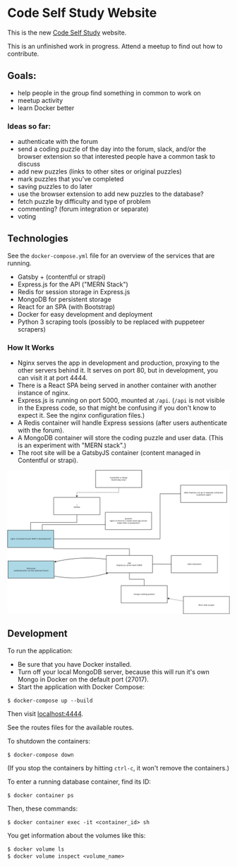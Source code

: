 # Code Self Study Website

This is the new [Code Self Study](https://codeselfstudy.com/) website.

This is an unfinished work in progress. Attend a meetup to find out how to contribute.

## Goals:

- help people in the group find something in common to work on
- meetup activity
- learn Docker better

### Ideas so far:

- authenticate with the forum
- send a coding puzzle of the day into the forum, slack, and/or the browser extension so that interested people have a common task to discuss
- add new puzzles (links to other sites or original puzzles)
- mark puzzles that you've completed
- saving puzzles to do later
- use the browser extension to add new puzzles to the database?
- fetch puzzle by difficulty and type of problem
- commenting? (forum integration or separate)
- voting

## Technologies

See the `docker-compose.yml` file for an overview of the services that are running.

- Gatsby + (contentful or strapi)
- Express.js for the API ("MERN Stack")
- Redis for session storage in Express.js
- MongoDB for persistent storage
- React for an SPA (with Bootstrap)
- Docker for easy development and deployment
- Python 3 scraping tools (possibly to be replaced with puppeteer scrapers)

### How It Works

- Nginx serves the app in development and production, proxying to the other servers behind it. It serves on port 80, but in development, you can visit it at port 4444.
- There is a React SPA being served in another container with another instance of nginx.
- Express.js is running on port 5000, mounted at `/api`. (`/api` is not visible in the Express code, so that might be confusing if you don't know to expect it. See the nginx configuration files.)
- A Redis container will handle Express sessions (after users authenticate with the forum).
- A MongoDB container will store the coding puzzle and user data. (This is an experiment with "MERN stack".)
- The root site will be a GatsbyJS container (content managed in Contentful or strapi).

![General overview](./misc/servers.png)

## Development

To run the application:

- Be sure that you have Docker installed.
- Turn off your local MongoDB server, because this will run it's own Mongo in Docker on the default port (27017).
- Start the application with Docker Compose:

```text
$ docker-compose up --build
```

Then visit [localhost:4444](http://localhost:4444/).

See the routes files for the available routes.

To shutdown the containers:

```text
$ docker-compose down
```

(If you stop the containers by hitting `ctrl-c`, it won't remove the containers.)

To enter a running database container, find its ID:

```text
$ docker container ps
```

Then, these commands:

```text
$ docker container exec -it <container_id> sh
```

You get information about the volumes like this:

```text
$ docker volume ls
$ docker volume inspect <volume_name>
```
